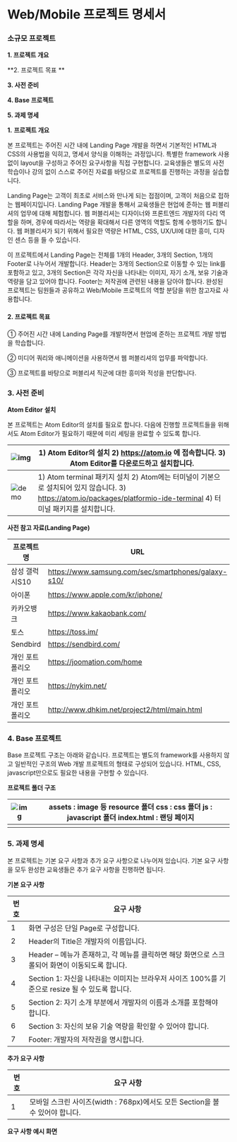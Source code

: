 # Web/Mobile 프로젝트 명세서



### 소규모 프로젝트

**1. 프로젝트 개요**

**2. 프로젝트 목표 **

**3. 사전 준비**

**4. Base 프로젝트**

**5. 과제 명세**

   



**1.**  **프로젝트 개요**

 

 본 프로젝트는 주어진 시간 내에 Landing Page 개발을 하면서 기본적인 HTML과 CSS의 사용법을 익히고, 명세서 양식을 이해하는 과정입니다. 특별한 framework 사용 없이 layout을 구성하고 주어진 요구사항을 직접 구현합니다. 교육생들은 별도의 사전학습이나 강의 없이 스스로 주어진 자료를 바탕으로 프로젝트를 진행하는 과정을 실습합니다.

 Landing Page는 고객이 최초로 서비스와 만나게 되는 접점이며, 고객이 처음으로 접하는 웹페이지입니다. Landing Page 개발을 통해서 교육생들은 현업에 준하는 웹 퍼블리셔의 업무에 대해 체험합니다. 웹 퍼블리셔는 디자이너와 프론트엔드 개발자의 다리 역할을 하며, 경우에 따라서는 역량을 확대해서 다른 영역의 역할도 함께 수행하기도 합니다. 웹 퍼블리셔가 되기 위해서 필요한 역량은 HTML, CSS, UX/UI에 대한 흥미, 디자인 센스 등을 들 수 있습니다.

 이 프로젝트에서 Landing Page는 전체를 1개의 Header, 3개의 Section, 1개의 Footer로 나누어서 개발합니다. Header는 3개의 Section으로 이동할 수 있는 link를 포함하고 있고, 3개의 Section은 각각 자신을 나타내는 이미지, 자기 소개, 보유 기술과 역량을 담고 있어야 합니다. Footer는 저작권에 관련된 내용을 담아야 합니다. 완성된 프로젝트는 팀원들과 공유하고 Web/Mobile 프로젝트의 역할 분담을 위한 참고자료 사용합니다.

 

#### **2.**  **프로젝트 목표**

①    주어진 시간 내에 Landing Page를 개발하면서 현업에 준하는 프로젝트 개발 방법을 학습합니다.

②    미디어 쿼리와 애니메이션을 사용하면서 웹 퍼블리셔의 업무를 파악합니다.

③    프로젝트를 바탕으로 퍼블리셔 직군에 대한 흥미와 적성을 판단합니다.



### **3. 사전 준비**

 

**Atom Editor** **설치**

본 프로젝트는 Atom Editor의 설치를 필요로 합니다. 다음에 진행할 프로젝트들을 위해서도 Atom Editor가 필요하기 때문에 미리 세팅을 완료할 수 있도록 합니다.

| ![img](file:///C:\Users\MULTIC~1\AppData\Local\Temp\msohtmlclip1\01\clip_image002.jpg) | 1)   Atom   Editor의   설치   2)   <https://atom.io>   에   접속합니다.   3)   Atom   Editor를   다운로드하고 설치합니다. |
| ------------------------------------------------------------ | ------------------------------------------------------------ |
| ![demo](file:///C:\Users\MULTIC~1\AppData\Local\Temp\msohtmlclip1\01\clip_image003.gif) | 1)   Atom   terminal 패키지 설치   2)   Atom에는 터미널이 기본으로   설치되어 있지 않습니다.   3)   <https://atom.io/packages/platformio-ide-terminal>   4)    터미널 패키지를 설치합니다. |

 

 

**사전 참고 자료(Landing Page)**

 

| **프로젝트 명** | **URL**                                               |
| --------------- | ----------------------------------------------------- |
| 삼성 갤럭시S10  | <https://www.samsung.com/sec/smartphones/galaxy-s10/> |
| 아이폰          | <https://www.apple.com/kr/iphone/>                    |
| 카카오뱅크      | <https://www.kakaobank.com/>                          |
| 토스            | <https://toss.im/>                                    |
| Sendbird        | <https://sendbird.com/>                               |
| 개인 포트폴리오 | <https://joomation.com/home>                          |
| 개인 포트폴리오 | <https://nykim.net/>                                  |
| 개인 포트폴리오 | <http://www.dhkim.net/project2/html/main.html>        |

 

### 

### **4.**  **Base** **프로젝트**

 

 Base 프로젝트 구조는 아래와 같습니다. 프로젝트는 별도의 framework를 사용하지 않고 일반적인 구조의 Web 개발 프로젝트의 형태로 구성되어 있습니다. HTML, CSS, javascript만으로도 필요한 내용을 구현할 수 있습니다.

**프로젝트 폴더 구조**

| ![img](file:///C:\Users\MULTIC~1\AppData\Local\Temp\msohtmlclip1\01\clip_image005.jpg) | assets : image 등 resource 폴더           css : css 폴더           js : javascript 폴더           index.html : 랜딩 페이지 |
| ------------------------------------------------------------ | ------------------------------------------------------------ |
|                                                              |                                                              |

 

 

### 

### **5.**  **과제 명세**

 

 본 프로젝트는 기본 요구 사항과 추가 요구 사항으로 나누어져 있습니다. 기본 요구 사항을 모두 완성한 교육생들은 추가 요구 사항을 진행하면 됩니다. 

 

**기본 요구 사항**

| **번호** | **요구 사항**                                                |
| -------- | ------------------------------------------------------------ |
| 1        | 화면 구성은 단일 Page로 구성합니다.                          |
| 2        | Header의 Title은   개발자의 이름입니다.                      |
| 3        | Header   – 메뉴가 존재하고, 각 메뉴를 클릭하면 해당 화면으로 스크롤되어 화면이 이동되도록 합니다. |
| 4        | Section   1: 자신을 나타내는 이미지는   브라우저 사이즈 100%를 기준으로 resize 될 수   있도록 합니다. |
| 5        | Section   2: 자기 소개 부분에서   개발자의 이름과 소개를 포함해야 합니다. |
| 6        | Section   3: 자신의 보유 기술 역량을   확인할 수 있어야 합니다. |
| 7        | Footer:   개발자의 저작권을 명시합니다.                      |

 

 

**추가 요구 사항**

| **번호** | **요구 사항**                                                |
| -------- | ------------------------------------------------------------ |
| 1        | 모바일 스크린 사이즈(width : 768px)에서도 모든 Section을 볼 수 있어야   합니다. |

 

 

**요구 사항 예시 화면**

 



 

 

 

 